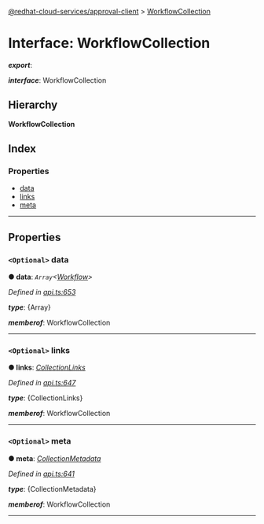 [@redhat-cloud-services/approval-client](../README.md) > [WorkflowCollection](../interfaces/workflowcollection.md)

# Interface: WorkflowCollection

*__export__*: 

*__interface__*: WorkflowCollection

## Hierarchy

**WorkflowCollection**

## Index

### Properties

* [data](workflowcollection.md#data)
* [links](workflowcollection.md#links)
* [meta](workflowcollection.md#meta)

---

## Properties

<a id="data"></a>

### `<Optional>` data

**● data**: *`Array`<[Workflow](workflow.md)>*

*Defined in [api.ts:653](https://github.com/RedHatInsights/javascript-clients/blob/master/packages/approval/api.ts#L653)*

*__type__*: {Array}

*__memberof__*: WorkflowCollection

___
<a id="links"></a>

### `<Optional>` links

**● links**: *[CollectionLinks](collectionlinks.md)*

*Defined in [api.ts:647](https://github.com/RedHatInsights/javascript-clients/blob/master/packages/approval/api.ts#L647)*

*__type__*: {CollectionLinks}

*__memberof__*: WorkflowCollection

___
<a id="meta"></a>

### `<Optional>` meta

**● meta**: *[CollectionMetadata](collectionmetadata.md)*

*Defined in [api.ts:641](https://github.com/RedHatInsights/javascript-clients/blob/master/packages/approval/api.ts#L641)*

*__type__*: {CollectionMetadata}

*__memberof__*: WorkflowCollection

___


